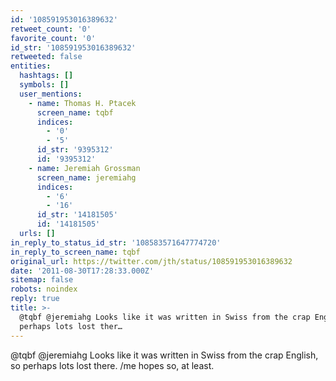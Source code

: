 ```yaml
---
id: '108591953016389632'
retweet_count: '0'
favorite_count: '0'
id_str: '108591953016389632'
retweeted: false
entities:
  hashtags: []
  symbols: []
  user_mentions:
    - name: Thomas H. Ptacek
      screen_name: tqbf
      indices:
        - '0'
        - '5'
      id_str: '9395312'
      id: '9395312'
    - name: Jeremiah Grossman
      screen_name: jeremiahg
      indices:
        - '6'
        - '16'
      id_str: '14181505'
      id: '14181505'
  urls: []
in_reply_to_status_id_str: '108583571647774720'
in_reply_to_screen_name: tqbf
original_url: https://twitter.com/jth/status/108591953016389632
date: '2011-08-30T17:28:33.000Z'
sitemap: false
robots: noindex
reply: true
title: >-
  @tqbf @jeremiahg Looks like it was written in Swiss from the crap English, so
  perhaps lots lost ther…
---
```


@tqbf @jeremiahg Looks like it was written in Swiss from the crap English, so perhaps lots lost there. /me hopes so, at least.